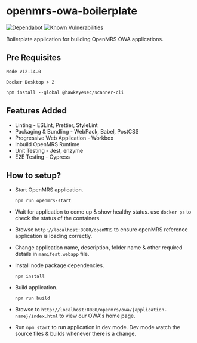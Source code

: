 # openmrs-owa-boilerplate

[![Dependabot](https://badgen.net/badge/Dependabot/enabled/green?icon=dependabot)](https://dependabot.com/)
[![Known Vulnerabilities](https://snyk.io//test/github/rrameshbtech/openmrs-owa-boilerplate/badge.svg)](https://snyk.io//test/github/rrameshbtech/openmrs-owa-boilerplate)

Boilerplate application for building OpenMRS OWA applications.

## Pre Requisites

`Node v12.14.0`

`Docker Desktop > 2`

`npm install --global @hawkeyesec/scanner-cli`

## Features Added

- Linting - ESLint, Prettier, StyleLint
- Packaging & Bundling - WebPack, Babel, PostCSS
- Progressive Web Application - Workbox
- Inbuild OpenMRS Runtime
- Unit Testing - Jest, enzyme
- E2E Testing - Cypress

## How to setup?

- Start OpenMRS application.

  `npm run openmrs-start`

- Wait for application to come up & show healthy status. use `docker ps` to check the status of the containers.

- Browse `http://localhost:8080/openMRS` to ensure openMRS reference application is loading correctly.

- Change application name, description, folder name & other required details in `manifest.webapp` file.

- Install node package dependencies.

  `npm install`

- Build application.

  `npm run build`

- Browse to `http://localhost:8080/openmrs/owa/{application-name}/index.html` to view our OWA's home page.

- Run `npm start` to run application in dev mode. Dev mode watch the source files & builds whenever there is a change.
